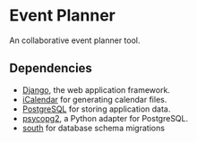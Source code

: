 <h1>Event Planner</h1>
An collaborative event planner tool.

<h2>Dependencies</h2>

<ul>
  <li>
    <a href="https://www.djangoproject.com/" target="_blank">Django</a>, the web application framework.
  </li>
  <li>
    <a href="http://icalendar.readthedocs.org/" target="_blank">iCalendar</a> for generating calendar files.
  </li>
  <li>
    <a href="http://www.postgresql.org/" target="_blank">PostgreSQL</a> for storing application data.
  </li>
  <li>
    <a href="http://initd.org/psycopg/install/" target="_blank">psycopg2</a>, a Python adapter for PostgreSQL.
  </li>
  <li>
    <a href="http://south.aeracode.org/" target="_blank">south</a> for database schema migrations
  </li>
</ul>

